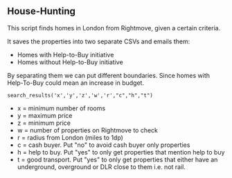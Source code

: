 ## House-Hunting

This script finds homes in London from Rightmove, given a certain criteria.

It saves the properties into two separate CSVs and emails them: 
* Homes with Help-to-Buy initiative
* Homes without Help-to-Buy initiative

By separating them we can put different boundaries. Since homes with Help-To-Buy could mean an increase in budget.

`search_results('x','y','z','w','r',"c","h","t")`

* x = minimum number of rooms
* y = maximum price
* z = minimum price
* w = number of properties on Rightmove to check
* r = radius from London (miles to 1dp)
* c = cash buyer. Put "no" to avoid cash buyer only properties
* h = help to buy. Put "yes" to only get properties that mention help to buy
* t = good transport. Put "yes" to only get properties that either have an underground, overground or DLR close to them i.e. not rail.
